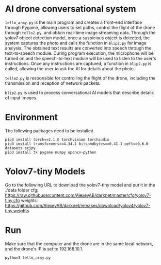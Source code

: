 # AI drone conversational system
<code>tello_army.py</code> is the main program and creates a front-end interface through Pygame, allowing users to set paths, control the flight of the drone through <code>tello2.py</code>, and obtain real-time image streaming data. Through the yolov7 object detection model, once a suspicious object is detected, the system captures the photo and calls the function in <code>blip2.py</code> for image analysis. The obtained text results are converted into speech through the text-to-speech module. During program execution, the microphone will be turned on and the speech-to-text module will be used to listen to the user's instructions. Once any instructions are captured, a function in <code>blip2.py</code> is called, allowing the user to ask the AI ​​for details about the photo.

<code>tello2.py</code> is responsible for controlling the flight of the drone, including the transmission and reception of network packets.

<code>blip2.py</code> is used to process conversational AI models that describe details of input images.

# Environment
The following packages need to be installed.

<pre><code>pip3 install torch==2.1.0 torchvision torchaudio
pip3 install transformers==4.34.1 bitsandbytes==0.41.1 peft==0.6.0 datasets scipy
pip3 install tk pygame numpy opencv-python
</code></pre>

# Yolov7-tiny Models
Go to the following URL to download the yolov7-tiny model and put it in the ./data folder
cfg: https://raw.githubusercontent.com/AlexeyAB/darknet/master/cfg/yolov7-tiny.cfg
weights: https://github.com/AlexeyAB/darknet/releases/download/yolov4/yolov7-tiny.weights

# Run
Make sure that the computer and the drone are in the same local network, and the drone's IP is set to 192.168.10.1.

<pre><code>python3 tello_army.py</code></pre>
